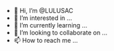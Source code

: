 - 👋 Hi, I’m @LULUSAC
- 👀 I’m interested in ...
- 🌱 I’m currently learning ...
- 💞️ I’m looking to collaborate on ...
- 📫 How to reach me ...

<!---
LULUSAC/LULUSAC is a ✨ special ✨ repository because its `README.md` (this file) appears on your GitHub profile.
You can click the Preview link to take a look at your changes.
--->
